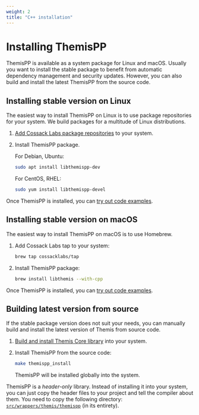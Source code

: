 ```yaml
---
weight: 2
title: "C++ installation"
---
```


# Installing ThemisPP

ThemisPP is available as a system package for Linux and macOS.
Usually you want to install the stable package to benefit from automatic dependency management and security updates.
However, you can also build and install the latest ThemisPP from the source code.

## Installing stable version on Linux

The easiest way to install ThemisPP on Linux is to use package repositories for your system.
We build packages for a multitude of Linux distributions.

 1. [Add Cossack Labs package repositories](/themis/installation/installation-from-packages/)
    to your system.

 2. Install ThemisPP package.

    For Debian, Ubuntu:

    ```bash
    sudo apt install libthemispp-dev
    ```

    For CentOS, RHEL:

    ```bash
    sudo yum install libthemispp-devel
    ```

Once ThemisPP is installed, you can [try out code examples](../examples/).

## Installing stable version on macOS

The easiest way to install ThemisPP on macOS is to use Homebrew.

 1. Add Cossack Labs tap to your system:

    ```bash
    brew tap cossacklabs/tap
    ```

 2. Install ThemisPP package:

    ```bash
    brew install libthemis --with-cpp
    ```

Once ThemisPP is installed, you can [try out code examples](../examples/).

## Building latest version from source

If the stable package version does not suit your needs,
you can manually build and install the latest version of Themis from source code.

 1. [Build and install Themis Core library](/themis/installation/installation-from-sources/)
    into your system.

 2. Install ThemisPP from the source code:

    ```bash
    make themispp_install
    ```

    ThemisPP will be installed globally into the system.

ThemisPP is a _header-only_ library.
Instead of installing it into your system,
you can just copy the header files to your project and tell the compiler about them.
You need to copy the following directory:
[`src/wrappers/themis/themispp`](https://github.com/cossacklabs/themis/tree/master/src/wrappers/themis/themispp)
(in its entirety).
